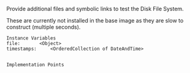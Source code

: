 Provide additional files and symbolic links to test the Disk File System.

These are currently not installed in the base image as they are slow to construct (multiple seconds).

    Instance Variables
	file:		<Object>
	timestamps:		<OrderedCollection of DateAndTime>


    Implementation Points